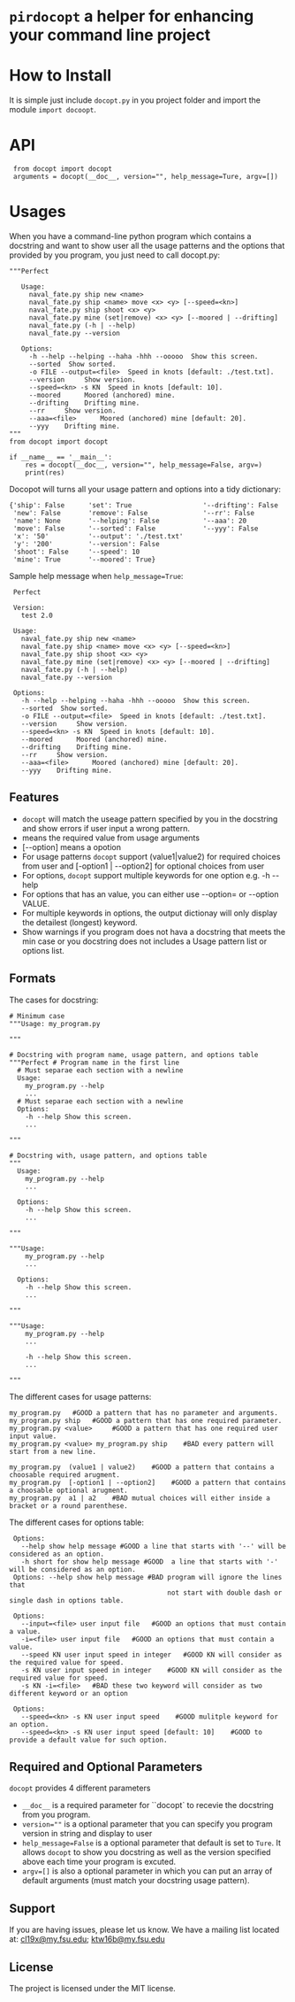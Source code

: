 ``pirdocopt`` a helper for enhancing your command line project 
==================================================================

How to Install
========================
It is simple just include ``docopt.py`` in you project folder and import the module ``import docoopt``.

API
============
     from docopt import docopt
     arguments = docopt(__doc__, version="", help_message=Ture, argv=[])

Usages
========
When you have a command-line python program which contains a docstring and want to show user all the usage patterns
and the options that provided by you program, you just need to call docopt.py:

    """Perfect
    
       Usage:
         naval_fate.py ship new <name>
         naval_fate.py ship <name> move <x> <y> [--speed=<kn>]
         naval_fate.py ship shoot <x> <y>
         naval_fate.py mine (set|remove) <x> <y> [--moored | --drifting]
         naval_fate.py (-h | --help)
         naval_fate.py --version

       Options:
         -h --help --helping --haha -hhh --ooooo  Show this screen.
         --sorted  Show sorted.
         -o FILE --output=<file>  Speed in knots [default: ./test.txt].
         --version     Show version.
         --speed=<kn> -s KN  Speed in knots [default: 10].
         --moored      Moored (anchored) mine.
         --drifting    Drifting mine.
         --rr     Show version.
         --aaa=<file>      Moored (anchored) mine [default: 20].
         --yyy    Drifting mine.
    """
    from docopt import docopt

    if __name__ == '__main__':
        res = docopt(__doc__, version="", help_message=False, argv=)
        print(res)

Docopot will turns all your usage pattern and options into a tidy dictionary:

    {'ship': False      'set': True                  '--drifting': False
     'new': False       'remove': False              '--rr': False
     'name': None       '--helping': False           '--aaa': 20
     'move': False      '--sorted': False            '--yyy': False
     'x': '50'          '--output': './test.txt'
     'y': '200'         '--version': False
     'shoot': False     '--speed': 10
     'mine': True       '--moored': True}

Sample help message when ``help_message=True``:
     
     Perfect

     Version:
       test 2.0

     Usage:
       naval_fate.py ship new <name>
       naval_fate.py ship <name> move <x> <y> [--speed=<kn>]
       naval_fate.py ship shoot <x> <y>
       naval_fate.py mine (set|remove) <x> <y> [--moored | --drifting]
       naval_fate.py (-h | --help)
       naval_fate.py --version

     Options:
       -h --help --helping --haha -hhh --ooooo  Show this screen.
       --sorted  Show sorted.
       -o FILE --output=<file>  Speed in knots [default: ./test.txt].
       --version     Show version.
       --speed=<kn> -s KN  Speed in knots [default: 10].
       --moored      Moored (anchored) mine.
       --drifting    Drifting mine.
       --rr     Show version.
       --aaa=<file>      Moored (anchored) mine [default: 20].
       --yyy    Drifting mine.

Features
--------

- ``docopt`` will match the useage pattern specified by you in the docstring and show errors if user input a wrong pattern.
- <value> means the required value from usage arguments
- [--option] means a opotion 
- For usage patterns ``docopt`` support (value1|value2) for required choices from user 
  and [-option1 | --option2] for optional choices from user
- For options, ``docopt`` support multiple keywords for one option e.g. -h --help
- For options that has an value, you can either use --option= <value> or --option VALUE.
- For multiple keywords in options, the output dictionay will only display the detailest (longest) keyword. 
- Show warnings if you program does not hava a docstring that meets the min case or you docstring does not includes a Usage pattern list or options list.

Formats
-----------------------

The cases for docstring:
    
    # Minimum case
    """Usage: my_program.py

    """
    
    # Docstring with program name, usage pattern, and options table 
    """Perfect # Program name in the first line
      # Must separae each section with a newline
      Usage:
        my_program.py --help
        ...
      # Must separae each section with a newline
      Options:
        -h --help Show this screen.
        ...
         
    """
    
    # Docstring with, usage pattern, and options table 
    """
      Usage:
        my_program.py --help
        ...
        
      Options:
        -h --help Show this screen.
        ...
         
    """
    
    """Usage:
        my_program.py --help
        ...
        
      Options:
        -h --help Show this screen.
        ...
         
    """
    
    """Usage:
        my_program.py --help
        ...
        
        -h --help Show this screen.
        ...
         
    """
       
The different cases for usage patterns:
    
    my_program.py   #GOOD a pattern that has no parameter and arguments.
    my_program.py ship   #GOOD a pattern that has one required parameter.
    my_program.py <value>     #GOOD a pattern that has one required user input value.
    my_program.py <value> my_program.py ship    #BAD every pattern will start from a new line.
    
    my_program.py  (value1 | value2)    #GOOD a pattern that contains a choosable required arugment.
    my_program.py  [-option1 | --option2]    #GOOD a pattern that contains a choosable optional arugment.
    my_program.py  a1 | a2    #BAD mutual choices will either inside a bracket or a round parenthese.
    
The different cases for options table:
     
     Options:
       --help show help message #GOOD a line that starts with '--' will be considered as an option.
       -h short for show help message #GOOD  a line that starts with '-' will be considered as an option.
     Options: --help show help message #BAD program will ignore the lines that 
                                            not start with double dash or single dash in options table.
     
     Options:
       --input=<file> user input file   #GOOD an options that must contain a value.
       -i=<file> user input file   #GOOD an options that must contain a value.
       --speed KN user input speed in integer   #GOOD KN will consider as the required value for speed.
       -s KN user input speed in integer    #GOOD KN will consider as the required value for speed.
       -s KN -i=<file>   #BAD these two keyword will consider as two different keyword or an option
       
     Options:
       --speed=<kn> -s KN user input speed    #GOOD mulitple keyword for an option.
       --speed=<kn> -s KN user input speed [default: 10]    #GOOD to provide a default value for such option.



Required and Optional Parameters
------------
``docopt`` provides 4 different parameters
- ``__doc__`` is a required parameter for ``docopt` to recevie the docstring from you program.
- ``version=""`` is a optional parameter that you can specify you program version in string and display to user
- ``help_message=False`` is a optional parameter that default is set to ``Ture``. 
    It allows ``docopt`` to show you docstring as well as the version specified above each time your program is excuted.
- ``argv=[]`` is also a optional parameter in which you can put an array of default arguments (must match your docstring usage pattern).


Support
-------

If you are having issues, please let us know.
We have a mailing list located at: cl19x@my.fsu.edu; ktw16b@my.fsu.edu


License
-------

The project is licensed under the MIT license.
